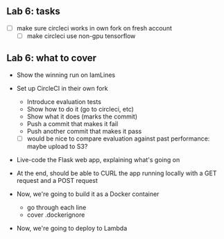 ## Lab 6: tasks

- [ ] make sure circleci works in own fork on fresh account
    - [ ] make circleci use non-gpu tensorflow

## Lab 6: what to cover

- Show the winning run on IamLines

- Set up CircleCI in their own fork
    - Introduce evaluation tests
    - Show how to do it (go to circleci, etc)
    - Show what it does (marks the commit)
    - Push a commit that makes it fail
    - Push another commit that makes it pass
    - [ ] would be nice to compare evaluation against past performance: maybe upload to S3?

- Live-code the Flask web app, explaining what's going on
- At the end, should be able to CURL the app running locally with a GET request and a POST request

- Now, we're going to build it as a Docker container
    - go through each line
    - cover .dockerignore

- Now, we're going to deploy to Lambda
